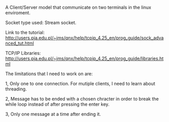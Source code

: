 
A Client/Server model that communicate on two terminals in the linux enviroment.

Socket type used: Stream socket.

Link to the tutorial: http://users.pja.edu.pl/~jms/qnx/help/tcpip_4.25_en/prog_guide/sock_advanced_tut.html

TCP/IP Libraries: http://users.pja.edu.pl/~jms/qnx/help/tcpip_4.25_en/prog_guide/libraries.html




The limitations that I need to work on are:

1, Only one to one connection. For mutiple clients, I need to learn about threading.

2, Message has to be ended with a chosen chracter in order to break the while loop instead of after pressing the enter key. 

3, Only one message at a time after ending it.


